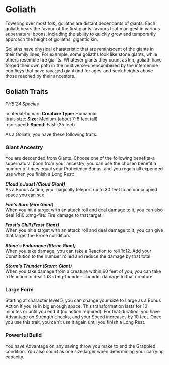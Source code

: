 # Goliath

Towering over most folk, goliaths are distant decendants of giants. Each goliath bears the favour of the first giants-favours that manigest in various supernatural boons, including the ability to quickly grow and temporarily approach the height of goliaths' gigantic kin.

Goliaths have physical charateristic that are reminiscent of the giants in their family lines, For example, some goliaths look like stone giants, while others resemble fire giants. Whatever giants they count as kin, goliath have forged their own path in the multiverse-unencumbered by the intercenine conflicys that have ravaged giantkind for ages-and seek heights above those reached by their ancestors.

## Goliath Traits

*PHB'24 Species*

:material-human: **Creature Type:** Humanoid  
:trait-size: **Size:** Medium (about 7-8 feet tall)  
:rsc-speed: **Speed:** Fast (35 feet)

As a Goliath, you have these following traits. 

### Giant Ancestry

You are descended from Giants. Choose one of the following benefits-a supernatural boon from your ancestry; you can use the chosen benefit a number of times equal your Proficiency Bonus, and you regain all expended use when you finish a Long Rest:

***Cloud's Jaust (Cloud Giant)***  
As a Bonus Action, you magically teleport up to 30 feet to an unoccupied space you can see.

***Fire's Burn (Fire Giant)***  
When you hit a target with an attack roll and deal damage to it, you can also deal 1d10 :dmg-fire: Fire damage to that target.

***Frost's Chill (Frost Giant)***  
When you hit a target with an attack roll and deal damage to it, you can give that target the Prone condition.

***Stone's Endurance (Stone Giant)***  
When you take damage, you can take a Reaction to roll 1d12. Add your Constitution to the number rolled and reduce the damage by that total.

***Storm's Thunder (Storm Giant)***  
When you take damage from a creature within 60 feet of you, you can take a Reaction to deal 1d8 :dmg-thunder: Thunder damage to that creature.

### Large Form

Starting at character level 5, you can change your size to Large as a Bonus Action if you're in big enough space. This transformation lasts for 10 minutes or until you end it (no action required). For that duration, you have Advantage on Strength checks, and your Speed increases by 10 feet. Once you use this trait, you can't use it again until you finish a Long Rest.

### Powerful Build

You have Advantage on any saving throw you make to end the Grappled condition. You also count as one size larger when determining your carrying capacity.